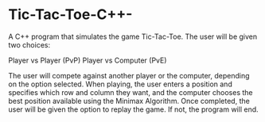 # Tic-Tac-Toe-C++-

A  C++ program that simulates the game Tic-Tac-Toe. The user will be given two choices:

Player vs Player (PvP)
Player vs Computer (PvE)

The user will compete against another player or the computer, depending on the option selected. When playing, the user enters a position and specifies which row and column they want, and the computer chooses the best position available using the Minimax Algorithm. Once completed, the user will be given the option to replay the game. If not, the program will end.
